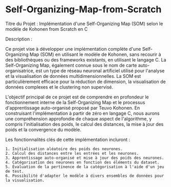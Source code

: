 # Self-Organizing-Map-from-Scratch
Titre du Projet : Implémentation d'une Self-Organizing Map (SOM) selon le modèle de Kohonen from Scratch en C

Description :

Ce projet vise à développer une implémentation complète d'une Self-Organizing Map (SOM) en utilisant le modèle de Kohonen, sans recourir à des bibliothèques ou des frameworks existants, en utilisant le langage C. La Self-Organizing Map, également connue sous le nom de carte auto-organisatrice, est un type de réseau neuronal artificiel utilisé pour l'analyse et la visualisation de données multidimensionnelles. La SOM est particulièrement efficace pour la réduction de dimension, la visualisation de données complexes et le clustering non supervisé.

L'objectif principal de ce projet est de comprendre en profondeur le fonctionnement interne de la Self-Organizing Map et le processus d'apprentissage auto-organisé proposé par Teuvo Kohonen. En construisant l'implémentation à partir de zéro en langage C, nous aurons une compréhension approfondie de chaque aspect de l'algorithme, y compris l'initialisation des poids, le calcul des distances, la mise à jour des poids et la convergence du modèle.

Les fonctionnalités clés de cette implémentation incluront :

    1. Initialisation aléatoire des poids des neurones.
    2. Calcul des distances entre les entrées et les neurones.
    3. Apprentissage auto-organisé et mise à jour des poids des neurones.
    4. Catégorisation des neurones en fonction des éléments du dataset.
    5. Évaluation de la pertinence de la catégorisation à l'aide d'un jeu de test.
    6. Possibilité d'adapter le modèle à divers ensembles de données pour la visualisation.